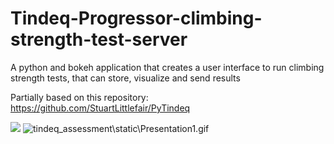 # Tindeq-Progressor-climbing-strength-test-server
A python and bokeh application that creates a user interface to run climbing strength tests, that can store, visualize and send results 

Partially based on this repository: https://github.com/StuartLittlefair/PyTindeq

![]([Capture.JPG)
![tindeq_assessment\static\Presentation1.gif]([)

